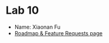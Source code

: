 # Lab 10
- Name: Xiaonan Fu
- [Roadmap & Feature Requests page](https://cse110-lab10-xiaonanfu-ucsd.canny.io)